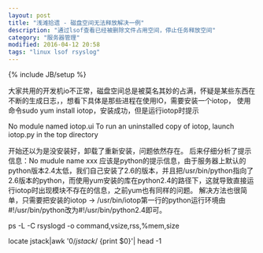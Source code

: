 ```yaml
---
layout: post
title: "浅滩拾遗 - 磁盘空间无法释放解决一例"
description: "通过lsof查看已经被删除文件占用空间，停止任务释放空间"
category: "服务器管理"
modified: 2016-04-12 20:58
tags: "linux lsof rsyslog"
---
```

{% include JB/setup %}





大家共用的开发机io不正常，磁盘空间总是被莫名其妙的占满，怀疑是某些东西在不断的生成日志，，想看下具体是那些进程在使用IO，需要安装一个iotop， 使用命令sudo yum install iotop，安装成功，但是运行iotop时提示

No module named iotop.ui
To run an uninstalled copy of iotop,
launch iotop.py in the top directory

开始还以为是没安装好，卸载了重新安装，问题依然存在。
后来仔细分析了提示信息：No mudule name xxx 应该是python的提示信息，由于服务器上默认的python版本2.4太低，我们自己安装了2.6的版本，并且把/usr/bin/python指向了2.6版本的python，而使用yum安装的库在python2.4的路径下，这就导致直接运行iotop时出现模块不存在的信息，之前yum也有同样的问题。
解决方法也很简单，只需要把安装的iotop -\> /usr/bin/iotop第一行的python运行环境由#!/usr/bin/python改为#!/usr/bin/python2.4即可。


ps -L -C rsyslogd -o command,vsize,rss,%mem,size


locate jstack|awk '$0  /jstack$/ {print $0}'| head -1